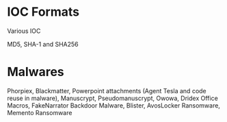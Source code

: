 # IOC Formats

Various IOC

MD5, SHA-1 and SHA256

# Malwares

Phorpiex,
Blackmatter, 
Powerpoint attachments (Agent Tesla and code reuse in malware),
Manuscrypt, 
Pseudomanuscrypt, 
Owowa, 
Dridex Office Macros,
FakeNarrator Backdoor Malware,
Blister,
AvosLocker Ransomware,
Memento Ransomware
